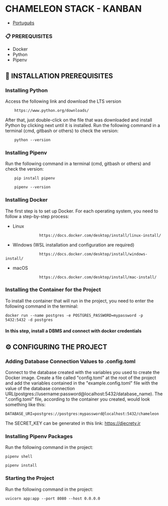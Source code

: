 # CHAMELEON STACK - KANBAN

- [Português](README.pt.md)

### 📋 PREREQUISITES

- Docker
- Python
- Pipenv

## 🔧 INSTALLATION PREREQUISITES

### Installing Python

Access the following link and download the LTS version

```
    https://www.python.org/downloads/
```

After that, just double-click on the file that was downloaded and install Python by clicking next until it is installed. Run the following command in a terminal (cmd, gitbash or others) to check the version:

```
    python --version
```

### Installing Pipenv

Run the following command in a terminal (cmd, gitbash or others) and check the version:

```
    pip install pipenv
```

```
    pipenv --version
```

### Installing Docker

The first step is to set up Docker. For each operating system, you need to follow a step-by-step process:

- Linux

```
               https://docs.docker.com/desktop/install/linux-install/
```

- Windows (WSL installation and configuration are required)

```
               https://docs.docker.com/desktop/install/windows-install/
```

- macOS

```
               https://docs.docker.com/desktop/install/mac-install/
```

### Installing the Container for the Project

To install the container that will run in the project, you need to enter the following command in the terminal:

```
docker run --name postgres -e POSTGRES_PASSWORD=mypassword -p 5432:5432 -d postgres
```

#### In this step, install a DBMS and connect with docker credentials

## ⚙️ CONFIGURING THE PROJECT

### Adding Database Connection Values to .config.toml

Connect to the database created with the variables you used to create the Docker image.
Create a file called "config.toml" at the root of the project and add the variables contained in the "example.config.toml" file with the value of the database connection URL(postgres://username:password@localhost:5432/database_name). The ".config.toml" file, according to the container you created, would look something like this:

```
DATABASE_URI=postgres://postgres:mypassword@localhost:5432/chameleon
```

The SECRET_KEY can be generated in this link: https://djecrety.ir

### Installing Pipenv Packages

Run the following command in the project:

```
pipenv shell
```

```
pipenv install 
```

### Starting the Project

Run the following command in the project:

```
uvicorn app:app --port 8080 --host 0.0.0.0
```
